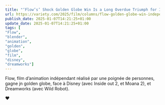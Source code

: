```yaml
---
title: "‘Flow’s’ Shock Golden Globe Win Is a Long Overdue Triumph for Indie Animation"
url: https://variety.com/2025/film/columns/flow-golden-globe-win-independent-animation-1236266805/
publish_date: 2025-01-07T14:21:25+01:00
update_date: 2025-01-07T14:21:25+01:00
tags: [
"Flow",
"blender",
"animation",
"golden",
"globe",
"film",
"disney",
"dreamworks"]
---
```


Flow, film d’animation indépendant réalisé par une poignée de personnes, gagne jn golden globe, face à Disney (avec Inside out 2, et Moana 2), et Dreamworks (avec Wild Robot).

❤️

